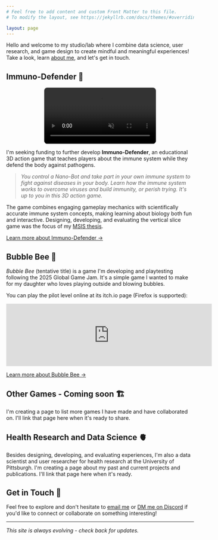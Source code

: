 ```yaml
---
# Feel free to add content and custom Front Matter to this file.
# To modify the layout, see https://jekyllrb.com/docs/themes/#overriding-theme-defaults

layout: page
---
```


Hello and welcome to my studio/lab where I combine data science, user research, and game design to create mindful and meaningful experiences! Take a look, learn [about me](/about_me/), and let's get in touch.

## Immuno-Defender 🦠

<div style="display: flex; justify-content: center; align-items: center; margin-bottom: 1em;">
    <video src="/assets/images/immuno-defender_demo.mov" controls  loop muted playsinline style="max-width: 100%; height: auto; border-radius: 8px;"></video>
</div>
   
I'm seeking funding to further develop **Immuno-Defender**, an educational 3D action game that teaches players about the immune system while they defend the body against pathogens. 

> *You control a Nano-Bot and take part in your own immune system to fight against diseases in your body. Learn how the immune system works to overcome viruses and build immunity, or perish trying. It's up to you in this 3D action game.*

The game combines engaging gameplay mechanics with scientifically accurate immune system concepts, making learning about biology both fun and interactive. Designing, developing, and evaluating the vertical slice game was the focus of my <a href="http://d-scholarship.pitt.edu/id/eprint/45354" target="_blank">MSIS thesis</a>.

[Learn more about Immuno-Defender →](/immuno-defender/)

## Bubble Bee 🐝

*Bubble Bee* (tentative title) is a game I'm developing and playtesting following the 2025 Global Game Jam. It's a simple game I wanted to make for my daughter who loves playing outside and blowing bubbles.

You can play the pilot level online at its itch.io page (Firefox is supported):
<iframe frameborder="0" src="https://itch.io/embed/3270844" width="552" height="167"><a href="https://andybyte.itch.io/bubble-bee">Bubble Bee by Andybyte</a></iframe>

[Learn more about Bubble Bee →](/bee-game/)

## Other Games - Coming soon 🏗️

I'm creating a page to list more games I have made and have collaborated on. I'll link that page here when it's ready to share.

## Health Research and Data Science 🫀

Besides designing, developing, and evaluating experiences, I'm also a data scientist and user researcher for health research at the University of Pittsburgh. I'm creating a page about my past and current projects and publications. I'll link that page here when it's ready.

## Get in Touch 💬

Feel free to explore and don't hesitate to [email me](mailto:andybytesmail@gmail.com) or [DM me on Discord](https://discord.com/users/andybyte) if you'd like to connect or collaborate on something interesting!

---

*This site is always evolving - check back for updates.*